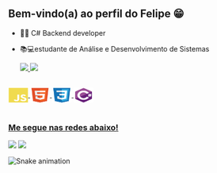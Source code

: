 ## Bem-vindo(a) ao perfil do Felipe 😁
* 👨‍💻 C# Backend developer 
* 📚💻estudante de Análise e Desenvolvimento de Sistemas
  
  <div>
  <a href="https://github.com/Felipealvesnn">
  <img height="180em" src="https://github-readme-stats.vercel.app/api?username=Felipealvesnn&show_icons=true&theme=tokyonight&include_all_commits=true&count_private=true"/>
  <img height="180em" src="https://github-readme-stats.vercel.app/api/top-langs/?username=Felipealvesnn&hide=scss,less&layout=compact&langs_count=6&theme=tokyonight"/>
</div>
  
<div style="display: inline_block"><br>
  <img align="center" alt="Js" height="30" width="40" src="https://raw.githubusercontent.com/devicons/devicon/master/icons/javascript/javascript-plain.svg">
  <img align="center" alt="HTML" height="30" width="40" src="https://raw.githubusercontent.com/devicons/devicon/master/icons/html5/html5-original.svg">
  <img align="center" alt="CSS" height="30" width="40" src="https://raw.githubusercontent.com/devicons/devicon/master/icons/css3/css3-original.svg">
  <img align="center" alt="C#" height="30" width="40" src="https://raw.githubusercontent.com/devicons/devicon/master/icons/csharp/csharp-original.svg">
</div>
 
 <br>
 
  ###  Me segue  nas redes abaixo!
 
<div> 
 
  <a href = "mailto:felipe.alvesnn@gmail.com"><img src="https://img.shields.io/badge/-Gmail-%23333?style=for-the-badge&logo=gmail&logoColor=white" target="_blank"></a>
  <a href="https://www.linkedin.com/in/felipealvesnn/" target="_blank"><img src="https://img.shields.io/badge/-LinkedIn-%230077B5?style=for-the-badge&logo=linkedin&logoColor=white" target="_blank"></a> 
 
  ![Snake animation](https://github.com/Felipealvesnn/Felipealvesnn/blob/output/github-contribution-grid-snake.svg)

</div>
